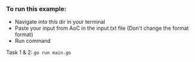 ### To run this example:

* Navigate into this dir in your terminal
* Paste your input from AoC in the input.txt file (Don't change the format format)
* Run command

Task 1 & 2:
`
go run main.go
`
